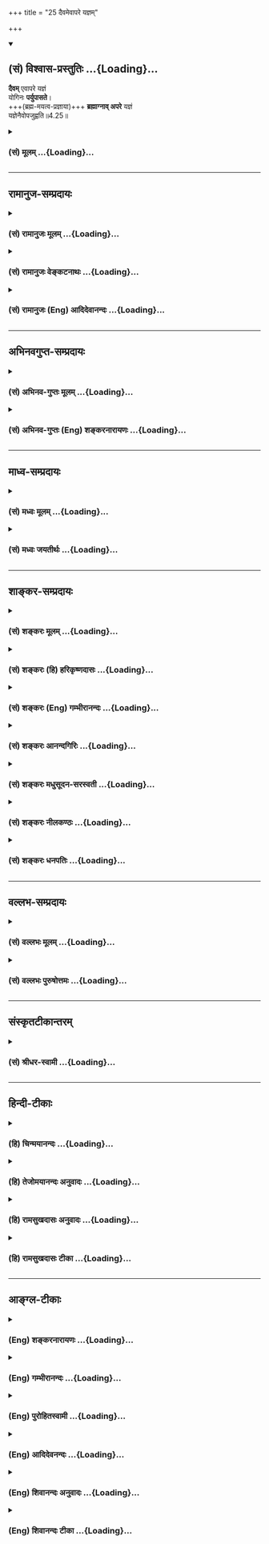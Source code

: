 +++
title = "25 दैवमेवापरे यज्ञम्"

+++
<div class="js_include" newlevelforh1="2" title="(सं) विश्वास-प्रस्तुतिः" unfilled url="/mahAbhAratam/vyAsaH/shlokashaH/06-bhIShma-parva/03-bhagavad-gItA-parva/saMskRtam/vishvAsa-prastutiH/04_jnAna-yogaH_brahmArp/25_daivamevApare_yaj.md">
<details open><summary><h2>(सं) विश्वास-प्रस्तुतिः ...{Loading}...</h2></summary>

**दैवम्** एवापरे यज्ञं  
योगिनः **पर्युपासते**।  
+++(ब्रह्म-मयत्व-प्रज्ञाया)+++ **ब्रह्माग्नाव् अपरे** यज्ञं  
यज्ञेनैवोपजुह्वति॥4.25॥
</details>
</div>
<div class="js_include collapsed" newlevelforh1="3" title="(सं) मूलम्" unfilled url="/mahAbhAratam/vyAsaH/shlokashaH/06-bhIShma-parva/03-bhagavad-gItA-parva/saMskRtam/mUlam/04_jnAna-yogaH_brahmArp/25_daivamevApare_yaj.md">
<details><summary><h3>(सं) मूलम् ...{Loading}...</h3></summary>

दैवमेवापरे यज्ञं योगिनः पर्युपासते।  
ब्रह्माग्नावपरे यज्ञं यज्ञेनैवोपजुह्वति।।4.25।।
</details>
</div>


_________________
## रामानुज-सम्प्रदायः
<div class="js_include collapsed" newlevelforh1="3" title="(सं) रामानुजः मूलम्" unfilled url="/mahAbhAratam/vyAsaH/shlokashaH/06-bhIShma-parva/03-bhagavad-gItA-parva/saMskRtam/rAmAnujaH/mUlam/04_jnAna-yogaH_brahmArp/25_daivamevApare_yaj.md">
<details><summary><h3>(सं) रामानुजः मूलम् ...{Loading}...</h3></summary>

एवं कर्मणो ज्ञानाकारतां प्रतिपाद्य कर्मयोगभेदान् आह -

।।4.25।।**दैवं** दैवार्चनरूपं **यज्ञम् अपरे** कर्मयोगिनः **पर्युपासते**
सेवन्ते तत्र एव निष्ठां कुर्वन्ति इत्यर्थः। **अपरे ब्रह्माग्नौ यज्ञं
यज्ञेन एव उपजुह्वति।** यज्ञं यज्ञरूपं ब्रह्मात्मकम् आज्यादिद्रव्यं
यज्ञेन यज्ञसाधनभूतेन स्रुगादिना जुह्वति। अत्र यज्ञशब्दो
हविःस्रुगादियज्ञसाधने वर्तते। ब्रह्मार्पणं ब्रह्म हविः इति न्यायेन
यागहोमयोर्निष्ठां कुर्वन्ति।

</details>
</div>
<div class="js_include collapsed" newlevelforh1="3" title="(सं) रामानुजः वेङ्कटनाथः" unfilled url="/mahAbhAratam/vyAsaH/shlokashaH/06-bhIShma-parva/03-bhagavad-gItA-parva/saMskRtam/rAmAnujaH/venkaTanAthaH/04_jnAna-yogaH_brahmArp/25_daivamevApare_yaj.md">
<details><summary><h3>(सं) रामानुजः वेङ्कटनाथः ...{Loading}...</h3></summary>

  
  
।।4.25।। उक्तार्थसङ्गतिपूर्वकंदैवमेव इत्यादेःप्राणान्प्राणेषु जुह्वति
4।30 इत्यन्तस्य प्रघट्टकस्यार्थमाह एवं कर्मण इति। देवसम्बन्धि दैवम्
तत्सम्बन्धित्वं च तदर्चनरूपत्वमितिदेवार्चनरूपमित्युक्तम्। दैवमेव
इत्यवधारणेनअपरे इत्यादिना च विकल्पः सिद्धः ततश्च देवसम्बन्धमात्रं
साधारणं नात्र वाच्यम् अतोऽर्चनशब्देन वक्ष्यमाणयागहोमादिभ्यो व्यावृत्तिः
सूचिता। यागादेरपि देवार्चनत्वेऽपि तत्तद्देवतारूपादिसपर्यायां
ह्यर्चनशब्दः प्रसिद्धः। कर्मयोगेन योगिनाम् 3।3 इत्युपक्रमवदत्रापि
योगिशब्दः कर्मयोगनिष्ठविषय इति ज्ञापनायकर्मयोगिन इत्युक्तम्। दैवस्य
यज्ञत्वेन दृष्टिरत्र विधीयत इति भ्रमव्युदासाय
निरन्तरानुष्ठानप्रयुक्तचरणपर्यायेण व्याख्याति सेवन्त इति। सेवा
भक्तिरुपास्तिः इति नैघण्टुकाः। अत्रसेवोपासनशब्दौ सेव्यं प्रति
करणत्रयस्यानुकूलवृत्तिनैरन्तर्यपरौ न तु ध्यानमात्रपरौ भक्तिशब्दस्तु
ध्यानस्य प्रीतिरूपतां वक्ति। ननु मन्वादिभिःदेवताभ्यर्चनं चैव समिदाधानमेव
च मनुः2।176 इति नित्यकर्मतया स्मरणाद्देवतार्चनरूपो यज्ञः सर्वेषामपि
कर्मयोगिनामवश्यकर्तव्यः स कथं विकल्प्यत इत्यत्राह तत्रैव निष्ठां
कुर्वन्तीत्यर्थ इति।  
  
ननुब्रह्मार्पणं इत्यत्र श्लोके कश्चित्कर्मयोगभेदोऽभिहितः
अर्पणहविरग्न्यादिविशेषनिर्देशेनावान्तरभेदप्रतीतेः। तत्र चतेन इति
कर्ताऽपि निर्दिष्टः तत्प्रतियोगिकोऽयमपरशब्द इति किं नाङ्गीक्रियते
तदुच्यते ब्रह्मार्पणं इति श्लोको न कर्मयोगस्वरूपभेदविषयः किन्तु
सर्वेषामपि कर्मयोगानां ब्रह्मात्मकत्वानुसन्धानाख्यसाधारणगुणविषयः
तत्रैवब्रह्मकर्मसमाधिना 4।24 इति सामान्येनोक्तेः। अतोऽर्पणहविरादिग्रहणं
तत्तत्कर्मयोगभेदापेक्षिततत्तत्कारकविशेषोपलक्षणार्थम्। अत एव
निवृत्तिलक्षणयज्ञप्रसङ्गात्दैवमेवापरे इत्यादिभिः
प्रवृत्तिलक्षणयज्ञोक्तिरिति परोक्तं परास्तम्। ब्रह्माग्नावपरे यज्ञम्
इत्यत्र यज्ञस्वरूपस्य परमात्मादेर्वा
साक्षाद्धोतव्यत्वहोमसाधनत्वानुपपत्तेर्यज्ञसाधनलक्षणया
द्वितीयान्तयज्ञशब्दो हविर्विषयः तृतीयान्तस्तु स्रुगादिविषय इत्याह
अत्रेति। ननुब्रह्माग्नौ ब्रह्मणा हुतम् इति पूर्वमेवोक्तम्
अत्रापिब्रह्माग्नावपरे इत्युच्यते अतोऽत्रयज्ञं यज्ञेन इत्यनयोरर्थोऽन्यथा
वर्णनीयः इतरथा पौनरुक्त्यप्रसङ्गः सर्वकर्मयोगसाधारणस्यार्थस्य विशेषतया
निर्देशोऽप्यनुपपन्न इत्यत्राहब्रह्मार्पणं ब्रह्महविरिति न्यायेनेति। अत्र
यज्ञशब्दाज्जुह्वतिशब्दाच्च यागहोमयोर्निष्ठाया एव
विवक्षितत्वादवान्तरभेदत्वमपौनरुक्त्यं चोपपन्नमिति भावः। अत्राग्नित्वेन
कल्पिते ब्रह्मणि यज्ञशब्दनिर्दिष्टं जीवमपूर्वं वा हविष्ट्वेन  
  
परिकल्प्य प्रक्षिपन्तीत्यादिपरव्याख्यानानि शब्दवृत्तिपरिक्लेशादेव
निरस्तानि। कर्मप्रकरणाच्चात्र सर्वत्र
मानसयज्ञत्वक्लृप्तिपक्षोऽप्ययुक्तः।  
  

</details>
</div>
<div class="js_include collapsed" newlevelforh1="3" title="(सं) रामानुजः (Eng) आदिदेवानन्दः" unfilled url="/mahAbhAratam/vyAsaH/shlokashaH/06-bhIShma-parva/03-bhagavad-gItA-parva/saMskRtam/rAmAnujaH/english/AdidevAnandaH/04_jnAna-yogaH_brahmArp/25_daivamevApare_yaj.md">
<details><summary><h3>(सं) रामानुजः (Eng) आदिदेवानन्दः ...{Loading}...</h3></summary>

4.25 Some Karma Yogins resort to the sacrifice relating to gods, i.e.,
the sacrifice which takes the form of worshipping gods. The meaning is that they have steadfast devotion only in this. 'Others offer sacrifice into the fire of Brahman solely by means of sacrifice.' Here the term,
'sacrifice' is used in the sense of the oblation, the ladle etc., reired for performing a sacrifice and therefore they are said to constitute
'sacrificing.' These are of the nature of Brahman. 'Offer by means of sacrifice' indicates the ladle and other implements for the accomplishment of sacrifice.

</details>
</div>


_________________
## अभिनवगुप्त-सम्प्रदायः
<div class="js_include collapsed" newlevelforh1="3" title="(सं) अभिनव-गुप्तः मूलम्" unfilled url="/mahAbhAratam/vyAsaH/shlokashaH/06-bhIShma-parva/03-bhagavad-gItA-parva/saMskRtam/abhinava-guptaH/mUlam/04_jnAna-yogaH_brahmArp/25_daivamevApare_yaj.md">
<details><summary><h3>(सं) अभिनव-गुप्तः मूलम् ...{Loading}...</h3></summary>

।।4.25।। दैवमेवेति। अपरे दैवानि क्रीडनशीलानि +++(K क्रीडाशीलानि)+++ इन्द्रियाणि
आश्रित्य यः स्थितो यज्ञो निजविषयग्रहणलक्षणः तमेव परितः उपासते
आमूलाद्विमृशन्ते स्वात्मलाभं लभन्ते। अत एव ते योगिनः सर्वावस्थासु सततमेव
योगयुक्तत्वात्। नित्ययोगे ह्यत्रायं मत्वर्थीयः इनिः । एनमेव च
विषयग्रहणात्मकं यज्ञं यज्ञेनैव तेनैव उक्त लक्षणेन अपरे पूरयितुमशक्ये
ब्रह्माग्नौ जुह्वति इति कैश्चित् व्याख्यातम्। मुनेस्तु
पौर्वापर्याविरुद्धत्वात् योऽर्थ तस्य हृदि स्थितः तं प्रकाशयामः।
केचिद्योगयुक्तः सन्तो दैवं नानारूपेन्द्रादिदेवतोद्देशेनैव बाह्यद्रव्यमयं
यज्ञमुपाचरन्ति। तं च क्रियमाणमेव यज्ञं यज्ञेन कर्तव्यमिदमित्येव बुद्ध्या
फलानपेक्षया +++(S पेक्षितया)+++ अपरे दुष्पूरे ब्रह्माग्नौ अर्पयन्तीति
द्रव्ययज्ञा अपि परं +++(omits परम)+++ ब्रह्म यान्ति। यतो वक्ष्यते
सर्वेऽप्येते यज्ञविदः इति (गीता 4.30) श्रुतिरपियज्ञेन यजमयजन्त देवाः(ऋ.
सं. X 164 50 ) इति।

</details>
</div>
<div class="js_include collapsed" newlevelforh1="3" title="(सं) अभिनव-गुप्तः (Eng) शङ्करनारायणः" unfilled url="/mahAbhAratam/vyAsaH/shlokashaH/06-bhIShma-parva/03-bhagavad-gItA-parva/saMskRtam/abhinava-guptaH/english/shankaranArAyaNaH/04_jnAna-yogaH_brahmArp/25_daivamevApare_yaj.md">
<details><summary><h3>(सं) अभिनव-गुप्तः (Eng) शङ्करनारायणः ...{Loading}...</h3></summary>

4.25 Daivam etc. the Devas are the sense-organs that are playful. The
yajna that stands based on them is nothing but the act of receiving
objects of their own. Certain persons are thoroughly devoted only to
that yajna, i.e., they gain the gain of their own Self by examining this
(yajna) from its root . That is why they are men of Yoga; for, they are
absorbed in the Yoga permanently at all stages. Indeed in Yogin the
suffix ini, a synonym of matup, here signifies 'perpetual connection'.
Further, they (Yogins) pour, as an offering, the self-same yajna, above
defined, into the Brhaman-fire that is insatiable i.e. that cannot be
satisfied. Thus \[the verse\] has been interpreted by some. However, the
Sage (the author of the Gita) does not violate the context. Hence, that
meaning which exists in his heart we shall show : Certain masters of
Yoga perform godly sacrifice i.e., sacrifice, consisting of external
objects, and intending only deities like Indra etc., of varied forms.
Further, with a single conviction that 'It is a Yajna and a thing to be
performed', i.e., with no craving for fruit, they offer the same
sacrifice, that is being performed, into the Brahman - fire which is
insatiable i.e., difficult to satisfy. Thus even those, who perform
sacrificial rites with material objects, attain the Supreme Brahman.
For, it is going to be declared in the seel : 'All these persons too
have understood sacrifice' (IV, 30 below). The Vedic text also \[says\]
: 'The gods offered sacrifice \[just\] as sacrifice'. (RV, I, 164, 50;
TS, III, v, II, 5; etc.)

</details>
</div>


_________________
## माध्व-सम्प्रदायः
<div class="js_include collapsed" newlevelforh1="3" title="(सं) मध्वः मूलम्" unfilled url="/mahAbhAratam/vyAsaH/shlokashaH/06-bhIShma-parva/03-bhagavad-gItA-parva/saMskRtam/madhvaH/mUlam/04_jnAna-yogaH_brahmArp/25_daivamevApare_yaj.md">
<details><summary><h3>(सं) मध्वः मूलम् ...{Loading}...</h3></summary>

।।4.25।। यज्ञभेदानाह दैवमित्यादिना। दैवं भगवन्तम् स एव तेषां यज्ञः।
भगवदुपासनं यज्ञमिति क्रियाविशेषण्। नान्यत्तेषामस्ति यतीनां केषाञ्चित्।
यज्ञं भगवन्तम्। यज्ञेन यज्ञम् ऋक्सं.8।4।19।6 यजुस्सं.31।16 यज्ञो
विष्णुर्देवता इत्यादिश्रुतिः। यज्ञेन प्रसिद्धेनैव यज्ञं प्रति जुह्वतीति
सर्वत्र समम्। तं यज्ञं ऋक्सं.8।4।18।2 यजुस्सं.31।9 इत्यादौ। उक्तं
चविष्णुं रुद्रेण पशुना ब्रह्मा ज्येष्ठेन सूनुना। अयजन्मानसे यज्ञे पितरं
प्रपितामहः इति।

</details>
</div>
<div class="js_include collapsed" newlevelforh1="3" title="(सं) मध्वः जयतीर्थः" unfilled url="/mahAbhAratam/vyAsaH/shlokashaH/06-bhIShma-parva/03-bhagavad-gItA-parva/saMskRtam/madhvaH/jayatIrthaH/04_jnAna-yogaH_brahmArp/25_daivamevApare_yaj.md">
<details><summary><h3>(सं) मध्वः जयतीर्थः ...{Loading}...</h3></summary>

।।4.25।। उत्तरप्रकरणप्रतिपाद्यं बुद्ध्यारोहार्थमाह **यज्ञे**ति। सामान्यतः
कर्मस्वरूपमुक्तम् तच्च यज्ञादिभेदभिन्नम्। तत्रनायं लोकोऽस्ति 4।31 इति
वक्ष्यति तदनुपपन्नम्
यत्याद्याश्रमविलोपप्रसङ्गादित्याद्याशङ्कानिरासार्थमिति शेषः। तत्रदैवं
देवविषयं इति व्याख्यानमसत्। द्रव्ययज्ञाः 4।28 इत्यस्य पुनरुक्तत्वादिति
भावेनाह **दैवमि**ति। एवं तर्हिकेचित् भगवन्तमुपासते इत्युक्तं स्यात्। तथा
च नेयं यज्ञोक्तिरित्यत आह **स एवे**ति। स इति परामृष्टं दर्शयति
**भगवदि**ति। भगवदुपासनस्य यज्ञत्वमिह कथं लभ्यते इत्यत आह **यज्ञमि**ति।
भगवदित्यादिकं क्रियाविशेषणत्वप्रदर्शनार्थमेकमेव वाक्यम्। साधनं परित्यज्य
धात्वर्थमात्रस्य विशेषणं क्रियाविशेषणम्। अवधारणार्थं दर्शयति
**नान्यदि**ति। अन्यद्भगवदुपासनात्। अनेन एवशब्दो भिन्नक्रम इत्युक्तं
भवति। दैवमेवोपासते नान्यदिति तु प्रकृतासङ्गतम्। केषाञ्चित्परमहंसानाम्।
अन्येषां बाह्यकर्मणोऽपि भावात्। यद्वाकेषाञ्चित् इत्यस्यैव व्याख्यानं
यतीनामिति। ब्रह्माग्नौ इत्यस्यआत्मानमात्मनैव मनसा वा ब्रह्मणैकीभावयन्ति
इति व्याख्यानमसदिति भावेन यज्ञमित्येतद्व्याचष्टे **यज्ञमि**ति। भगवतो
यज्ञशब्दार्थत्वं कुतः इत्यत आह **यज्ञेने**ति। यज्ञेन इत्यस्यार्थमाह
**यज्ञेने**ति। एवशब्देनापव्याख्यानं निराकरोति। एवं चेद्यज्ञमित्यस्य
कथमन्वयः इत्यत आह **यज्ञमि**ति। एतद्व्याख्यानमन्यत्रातिदिशति **इति
सर्वत्रे**ति। अतिप्रसङ्गनिवारणायसर्वत्र इत्युक्तं विवृणोति **तमिति**।
एवं तर्ह्यग्रतो जातं तं पुरुषं यज्ञं भगवन्तं प्रति बर्हिषि
प्रौक्षन्नित्यर्थः स्यात्। स च निर्मूल इत्यत आह **उक्तं** चेति।

</details>
</div>


_________________
## शाङ्कर-सम्प्रदायः
<div class="js_include collapsed" newlevelforh1="3" title="(सं) शङ्करः मूलम्" unfilled url="/mahAbhAratam/vyAsaH/shlokashaH/06-bhIShma-parva/03-bhagavad-gItA-parva/saMskRtam/shankaraH/mUlam/04_jnAna-yogaH_brahmArp/25_daivamevApare_yaj.md">
<details><summary><h3>(सं) शङ्करः मूलम् ...{Loading}...</h3></summary>

।।4.25)**दैवमेव** देवा इज्यन्ते येन यज्ञेन असौ दैवो यज्ञः तमेव **अपरे
यज्ञं योगिनः** कर्मिणः **पर्युपासते** कुर्वन्तीत्यर्थः। **ब्रह्माग्नौ**
सत्यं ज्ञानमनन्तं ब्रह्म (तैत्ति0 उ₀ 2.1) विज्ञानमानन्दं ब्रह्म (बृह0 उ₀
3.9.22) यत् साक्षादपरोक्षात् ब्रह्म य आत्मा सर्वान्तरः (बृह0 उ₀ 3.4.1)
इत्यादिवचनोक्तम् अशनायादिसर्वसंसारधर्मवर्जितम् नेति नेति इति
निरस्ताशेषविशेषं ब्रह्मशब्देन उच्यते। ब्रह्म च तत् अग्निश्च सः
होमाधिकरणत्वविवक्षया ब्रह्माग्निः। तस्मिन् ब्रह्माग्नौ **अपरे** अन्ये
ब्रह्मविदः **यज्ञम्** यज्ञशब्दवाच्य आत्मा आत्मनामसु यज्ञशब्दस्य पाठात्
तम् आत्मानं यज्ञं परमार्थतः परमेव ब्रह्म सन्तं बुद्ध्याद्युपाधिसंयुक्तम्
अध्यस्तसर्वोपाधिधर्मकम् आहुतिरूपं **यज्ञेनैव** आत्मनैव उक्तलक्षणेन
**उपजुह्वति** प्रक्षिपन्ति सोपाधिकस्य आत्मनः निरुपाधिकेन
परब्रह्मस्वरूपेणैव यद्दर्शनं स तस्मिन् होमः तं कुर्वन्ति
ब्रह्मात्मैकत्वदर्शननिष्ठाः संन्यासिनः इत्यर्थः।।  
  
सोऽयं सम्यग्दर्शनलक्षणः यज्ञः दैवयज्ञादिषु यज्ञेषु उपक्षिप्यते
ब्रह्मार्पणम् इत्यादिश्लोकैः प्रस्तुतः श्रेयान् द्रव्यमयाद्यज्ञात्
ज्ञानयज्ञः परंतप (गीता 4.33) इत्यादिना स्तुत्यर्थम्

</details>
</div>
<div class="js_include collapsed" newlevelforh1="3" title="(सं) शङ्करः (हि) हरिकृष्णदासः" unfilled url="/mahAbhAratam/vyAsaH/shlokashaH/06-bhIShma-parva/03-bhagavad-gItA-parva/saMskRtam/shankaraH/hindI/harikRShNadAsaH/04_jnAna-yogaH_brahmArp/25_daivamevApare_yaj.md">
<details><summary><h3>(सं) शङ्करः (हि) हरिकृष्णदासः ...{Loading}...</h3></summary>

।।4.25।। उपर्युक्त श्लोकमें यथार्थ ज्ञानको यज्ञरूपसे सम्पादन करके अब उसकी
स्तुति करनेके लिये दैवम् एव इत्यादि श्लोकोंसे दूसरेदूसरे यज्ञोंका भी
उल्लेख किया जाता है जिस यज्ञके द्वारा देवोंका पूजन किया जाता है वह
देवसम्बन्धी यज्ञ है अन्य ( कितने ही ) योगी अर्थात् कर्म करनेवाले लोग उस
दैवयज्ञका ही अनुष्ठान किया करते हैं। अन्य ( ब्रह्मवेत्ता पुरुष )
ब्रह्माग्निमें ( हवन करते हैं ) अर्थात् ब्रह्म सत्यज्ञानअनन्तस्वरूप है
विज्ञान और आनन्द ही ब्रह्म है जो साक्षात् अपरोक्ष ( प्रत्यक्ष ) है वह
ब्रह्म है जो सर्वान्तर आत्मा है वह ब्रह्म है इत्यादि वचनोंसे जिसका वर्णन
किया गया है जो भूखप्यास आदि समस्त सांसारिक धर्मोंसे रहित है जो ऐसा नहीं
ऐसा नहीं इस प्रकार वेदवाक्योंद्वारा सब विशेषणोंसे परे बतलाया गया है वह
ब्रह्म शब्दसे कहा जाता है। हवनका अधिकरण बतलानेके लिये उस ब्रह्मको ही
यहाँ अग्नि कह दिया है। उस ब्रह्मरूप अग्निमें कितने ही ब्रह्मवेत्ता
ज्ञानी यज्ञद्वारा यज्ञको हवन करते हैं। आत्माके नामोंमें यज्ञ शब्दका पाठ
होनेसे आत्माका नाम यज्ञ है जो कि वास्तवमें परब्रह्म ही है परंतु बुद्धि
आदि उपाधियोंसे युक्त हुआ उपाधियोंके धर्मोंको अपनेमें मान रहा है। उस
आहुतिरूप आत्माको उपर्युक्त आत्माद्वारा ही हवन करते हैं। सारांश यह कि
उपाधियुक्त आत्माको जो उपाधिरहित परब्रह्मरूपसे साक्षात् करना है वही उसका
उसमें हवन करना है ब्रह्म और आत्माके एकत्वज्ञानमें स्थित हुए वे संन्यासी
लोग ऐसा हवन किया करते हैं। श्रेयान्द्रव्यमयाद्यज्ञाज्ज्ञानयज्ञः परंतप
इत्यादि श्लोकोंसे स्तुति करनेके लिये यह सम्यग्दर्शनरूप यज्ञ
ब्रह्मार्पणम् इत्यादि श्लोकोंद्वारा दैवयज्ञ आदि यज्ञोंमें सम्मिलित किया
जाता है।

</details>
</div>
<div class="js_include collapsed" newlevelforh1="3" title="(सं) शङ्करः (Eng) गम्भीरानन्दः" unfilled url="/mahAbhAratam/vyAsaH/shlokashaH/06-bhIShma-parva/03-bhagavad-gItA-parva/saMskRtam/shankaraH/english/gambhIrAnandaH/04_jnAna-yogaH_brahmArp/25_daivamevApare_yaj.md">
<details><summary><h3>(सं) शङ्करः (Eng) गम्भीरानन्दः ...{Loading}...</h3></summary>

4.25 Apare, other; yoginah, yogis, ritualists; pari-upasate, undertake;
yajnam, sacrifice; daivam, to gods; eva, alone. A sacrifice by which the
gods are adored is daiva-yajna; they perform only that. This is the
meaning. Brahma-agnau, in the fire of Brahman: By the word brahman is
meant That which is referred to in such sentences as, 'Brahman is Truth,
knowledge and infinite' (Tai. 2.1), 'Knowledge, Bliss, Brahman' (Br.
3.9.28), 'the Brahman that is immediate and direct-the self that is
within all' (Br.3.4.1), which is devoid of all worldly characteristiscs
like hunger etc. and which is beyond all particular alifications-as
stated in, 'Not this, not this' (Br.4.4.22). That which is Brahman is
the fire. \[Brahman is called fire because, as reflected in wisdom, It
burns away everything, i.e. ignorance, or because everything merges into
It during dissolution (pralaya).\] And it is spoken of as Brahmagni with
a view to referring to It as that into which the offering is made. In
that fire of Brahman, apare, others, other knowers of Brahman;
upa-juhvati, offer; yajnam, the Self, which is referred to by the word
yajna (sacrifice), it, having, been presented as a synonym of the
Self;-that Self, which is a sacrifice, which is reality is verily the
supreme Brahman, which is associated with such limiting adjuncts as the
intellect etc., which is associated with all the alities of the limiting
adjuncts superimposed on it, and which is the oblation, (they offer)
yajnena, by the Self itself as described above. The offering (of the
Self) in that (Brahman) is nothing but the realization of that Self
which is assoicated with the limiting adjuncts to be the supreme Brahman
which is free from adjuncts. The monks, steadfast in the realization of
the identity of Brahman and the Self, make that offering. This is the
meaning. Beginning with, 'The ladle is Brahman' etc., this sacrifice
characterized as full realization is being included among such
sacrifices as daiva-yajna etc. with a view to eulogizing it in the
verses beginning with, 'O destroyer of enemies, jnana-yajna is greater
than the sacrifices involving (sacrificial) materials'.

</details>
</div>
<div class="js_include collapsed" newlevelforh1="3" title="(सं) शङ्करः आनन्दगिरिः" unfilled url="/mahAbhAratam/vyAsaH/shlokashaH/06-bhIShma-parva/03-bhagavad-gItA-parva/saMskRtam/shankaraH/AnandagiriH/04_jnAna-yogaH_brahmArp/25_daivamevApare_yaj.md">
<details><summary><h3>(सं) शङ्करः आनन्दगिरिः ...{Loading}...</h3></summary>

।।4.25।। ज्ञानस्य यज्ञत्वं संपाद्य पूर्वश्लोके स्थिते सत्यधुना तस्यैव
ज्ञानस्य स्तुत्यर्थं यज्ञान्तरनिर्देशार्थमुत्तरग्रन्थप्रवृत्तिरित्याह
**तत्रेति।** सर्वस्य श्रेयःसाधनस्य मुख्यगौणवृत्तिभ्यां यज्ञत्वं
दर्शयन्नादौ यज्ञद्वयमादर्शयति **दैवमेवेत्यादिना।** प्रतीकमादाय दैवयज्ञं
व्याचष्टे **देवा इति।** सम्यग्ज्ञानाख्यं यज्ञं विभजते
**ब्रह्माग्नाविति।** तत्र ब्रह्मशब्दार्थं श्रुत्यवष्टम्भेन स्पष्टयति
**सत्यमिति।** यदजमनृतं विपरीतमपरिच्छिन्नं ब्रह्म तस्य परमानन्दत्वेन
परमपुरुषार्थत्वमाह **विज्ञानमिति।** तस्य
ज्ञानाधिकरणत्वेनज्ञानत्वमौपचारिकमित्याशङ्क्याह **यत्साक्षादिति।**
जीवब्रह्मविभागे कथमपरिच्छिन्नत्वमित्याशङ्क्य विशिनष्टि **य आत्मेति।**
परस्यैवात्मत्वं सर्वस्माद्देहादेरव्याकृतान्तादान्तरत्वेन साधयति
**सर्वान्तर इति।** विधिमुखं सर्वमेवोपनिषद्वाक्यं
ब्रह्मविषयमादिशब्दार्थः। निषेधमुखं ब्रह्मविषयमुपनिषद्वाक्यमशेषमेवार्थतो
निबध्नाति **अशनायेति।** ब्रह्मण्यग्निशब्दप्रयोगे निमित्तमाह **स
होमेति।** बुद्ध्यारूढतया सर्वस्य दाहकत्वाद्विलयस्य वा हेतुत्वादिति
द्रष्टव्यम्। यज्ञशब्दस्यात्मनि त्वंपदार्थे प्रयोगे हेतुमाह
**आत्मनामस्विति।** आधाराधेयभावेन वास्तवभेदं ब्रह्मात्मनोर्व्यावर्तयति
**परमार्थत इति।** कथं तर्हि होमो नहि तस्यैव तत्र होमः संभवतीत्याशङ्क्याह
**बुद्ध्यादीति।** उपाधिसंयोगफलं कथयति **अध्यस्तेति।** उपाध्यध्यासद्वारा
तद्धर्माध्यासे प्राप्तमर्थं निर्दिशति **आहुतीति।** इत्थंभूतलक्षणां
तृतीयामेव व्याकरोति **उक्तेति।** अशनायादिसर्वसंसारधर्मवर्जितेन
निर्विशेषेण स्वरूपेणेति यावत्। आत्मनो ब्रह्मणि होममेव प्रकटयति
**सोपाधिकस्येति।** अपर इत्यस्यार्थं स्फोरयति **ब्रह्मेति।** उक्तस्य
ज्ञानयज्ञस्य दैवयज्ञादिषु ब्रह्मार्पणमित्यादिश्लोकैरुपक्षिप्यमाणत्वं
दर्शयति **सोऽयमिति।** उपक्षेपप्रयोजनमाह **श्रेयानिति।**

</details>
</div>
<div class="js_include collapsed" newlevelforh1="3" title="(सं) शङ्करः मधुसूदन-सरस्वती" unfilled url="/mahAbhAratam/vyAsaH/shlokashaH/06-bhIShma-parva/03-bhagavad-gItA-parva/saMskRtam/shankaraH/madhusUdana-sarasvatI/04_jnAna-yogaH_brahmArp/25_daivamevApare_yaj.md">
<details><summary><h3>(सं) शङ्करः मधुसूदन-सरस्वती ...{Loading}...</h3></summary>

।।4.25।। अधुना सम्यग्दर्शनस्य यज्ञरूपत्वेन स्तावकतया ब्रह्मार्पणमन्त्रे
स्थिते पुनरपि तस्य स्तुत्यर्थमितरान्यज्ञानुपन्यस्यति देवा
इन्द्राग्नायादय इज्यन्ते येन स दैवस्तमेव यज्ञं
दर्शपूर्णमासज्योतिष्टोमादिरूपमपरे योगिनः कर्मिणः पर्युपासते सर्वदा
कुर्वन्ति न ज्ञानयज्ञम्। एवं कर्मयज्ञमुक्त्वाऽन्तःकरणशुद्धिद्वारेण
तत्फलभूतं ज्ञानयज्ञमाह ब्रह्माग्नौ सत्यज्ञानानन्तानन्दरूपं
निरस्तसमस्तविशेषं ब्रह्म तत्पदार्थस्तस्मिन्नग्नौ यज्ञं प्रत्यगात्मानं
त्वंपदार्थं यज्ञेनैव। यज्ञशब्द आत्मनामसु यास्केन पठितः। इत्थंभूतलक्षणे
तृतीया। एवकारो भेदाभेदव्यावृत्त्यर्थः। त्वंपदार्थाभेदेनैवोपजुह्वति
तत्स्वरूपतया पश्यन्तीत्यर्थः। अपरे पूर्वविलक्षणास्तत्त्वदर्शननिष्ठाः
संन्यासिन इत्यर्थः। जीवब्रह्माभेददर्शनं यज्ञत्वेन संपाद्य
तत्साधनयज्ञमध्ये पठ्यतेश्रेयान्द्रव्यमयाद्यज्ञाज्ज्ञानयज्ञ इत्यादिना
स्तोतुम्।

</details>
</div>
<div class="js_include collapsed" newlevelforh1="3" title="(सं) शङ्करः नीलकण्ठः" unfilled url="/mahAbhAratam/vyAsaH/shlokashaH/06-bhIShma-parva/03-bhagavad-gItA-parva/saMskRtam/shankaraH/nIlakaNThaH/04_jnAna-yogaH_brahmArp/25_daivamevApare_yaj.md">
<details><summary><h3>(सं) शङ्करः नीलकण्ठः ...{Loading}...</h3></summary>

।।4.25।। एवं सम्यग्दर्शनस्य यज्ञत्वं संपाद्य तत्स्तुत्यर्थं
यज्ञान्तराण्युपक्षिपति **दैवमेवेत्यादिना।** दैवं देवताप्रधानमेव
दर्शपूर्णमासादियज्ञं नान्यं एके योगिनः कर्मयोगिनः पर्युपासते अपरे तु
ब्रह्मैव सत्यज्ञानानन्तानन्दात्मकमखण्डैकरसं वस्तु तदेव ज्ञातं
सत्सर्वकर्मदग्धृत्वादग्निरिवाग्निर्ब्राह्माग्निस्तत्र यज्ञं जीवम्।
यज्ञशब्दस्यात्मनामसु पाठात्। सोपाधिं यज्ञेनैवात्मनैव निरुपाधिकेन रूपेण
जुह्वति घटाकाशमिव महाकाशे उपाधिप्रहाणेन प्रविलापयन्ति सोऽयं ज्ञानयज्ञो
मुख्यः।

</details>
</div>
<div class="js_include collapsed" newlevelforh1="3" title="(सं) शङ्करः धनपतिः" unfilled url="/mahAbhAratam/vyAsaH/shlokashaH/06-bhIShma-parva/03-bhagavad-gItA-parva/saMskRtam/shankaraH/dhanapatiH/04_jnAna-yogaH_brahmArp/25_daivamevApare_yaj.md">
<details><summary><h3>(सं) शङ्करः धनपतिः ...{Loading}...</h3></summary>

।।4.25।। सभ्यग्दर्शनस्य यज्ञत्वं संपाद्य तत्स्तुत्यर्थमन्येऽपि यज्ञा
उपक्षिप्यन्ते **दैवमेवेत्यादिना।** देवा एवेज्यन्तेऽनेनाग्निष्टोमादिनासौ
दैवो यज्ञस्तमपरे कर्मयोगिनः पर्युपासते कुर्वन्ति ब्रह्माग्नौसत्यं
ज्ञानमनन्तं ब्रह्म इत्यादिश्रुत्युक्तमसंसारिस्वरुपं ब्रह्म तदेव
होमाधिकरणविवक्षयाऽग्निः तस्मिन्नपरे ब्रह्मविदः। आत्मनाभसु यज्ञशब्दस्य
पाठात्। यज्ञमात्मानं जीवमाहुतिरुपं यज्ञेन सत्यादिलक्षणेनोपजुह्वति
सोपाधिकस्यात्मनो निरुपाधिकेन परब्रह्मरुपेणैव। यदवलोकनं स तस्मिन्होमस्तं
कुर्वन्तीत्यर्थः। ब्रह्मरुपेऽग्नौ यज्ञेनैवोपायेन
ब्रह्मार्पणमित्युक्तप्रकारेण यज्ञमुपजुह्वति। यज्ञादिसर्वकर्म
प्रविलापयन्तीत्यर्थ इति वा। अस्मिन्पक्षे यज्ञं यज्ञेनेत्यनयोः स्वारस्यं
श्रोत्रादीनीत्यादिनोक्तयज्ञानुगुण्यं चिन्त्यम्।

</details>
</div>


_________________
## वल्लभ-सम्प्रदायः
<div class="js_include collapsed" newlevelforh1="3" title="(सं) वल्लभः मूलम्" unfilled url="/mahAbhAratam/vyAsaH/shlokashaH/06-bhIShma-parva/03-bhagavad-gItA-parva/saMskRtam/vallabhaH/mUlam/04_jnAna-yogaH_brahmArp/25_daivamevApare_yaj.md">
<details><summary><h3>(सं) वल्लभः मूलम् ...{Loading}...</h3></summary>

।।4.25।। एवं तत्कर्मणो ब्रह्मभावज्ञानकारणतां प्रतिपाद्यधिकारिभेदेन
प्रसङ्गादन्यानपि बहून् यज्ञानाह दैवमेवापरे इति। तत्तद्देवाराधनात्मकं
योगिनो योगकर्मिणः ब्रह्माग्नाविति ज्ञानिनो ब्रह्मवादिन उक्तप्रकारकं
ब्रह्माग्नौ यज्ञं कर्म भावितेन ब्रह्मणा यज्ञेनोपजुह्वति प्रविलापयन्ति।

</details>
</div>
<div class="js_include collapsed" newlevelforh1="3" title="(सं) वल्लभः पुरुषोत्तमः" unfilled url="/mahAbhAratam/vyAsaH/shlokashaH/06-bhIShma-parva/03-bhagavad-gItA-parva/saMskRtam/vallabhaH/puruShottamaH/04_jnAna-yogaH_brahmArp/25_daivamevApare_yaj.md">
<details><summary><h3>(सं) वल्लभः पुरुषोत्तमः ...{Loading}...</h3></summary>

  
  
।।4.25।। ननु ब्रह्मात्मकत्वे सति ज्ञानाज्ञानकृतं कर्म कथं न ब्रह्मणि
लीयते ऽग्निस्पर्शे दाहवत् - इत्याशङ्क्य,  
सजातीय-प्रचय-संवलित एवाग्निर् दाह-समर्थः,  
न तु विस्फुलिङ्गात्मक इति सर्वत्र ब्रह्मात्मक-ज्ञानाभावे तज्-ज्ञानानुरूपम् एवागाध-जल-निमग्नस्य ग्रहण-सामर्थ्यं पूर्ण-घटवत् फलं भवतीत्य् आह - दैवमित्यादिषड्भिः। 

**अपरे योगिनः** यत् किञ्चित् स्वरूप-ज्ञानेन कर्म-फलेच्छया कर्मकर्त्तारः,  
**यज्ञं कर्म दैवम्** एव ज्ञात्वा **पर्युपासते** परितः सर्वभावेन कुर्वन्ति।  
तेषां लौकिकदेहेन साधनात्मक-भगवत्-सेवायां सुख-रूपं फलं भवतीत्य् अर्थः। 

अपरे तत्त्व-ज्ञानानुसारिणो **ब्रह्माग्नौ** अग्निं ब्रह्म-स्वरूपं ज्ञात्वा तस्मिन् **यज्ञं** यज्ञात्मकं विष्णुं **यज्ञेनैव** यज्ञात्मक-विष्णुरूपेण हविषा **उपजुह्वति** होमं कुर्वन्ति।  
  

</details>
</div>


_________________
## संस्कृतटीकान्तरम्
<div class="js_include collapsed" newlevelforh1="3" title="(सं) श्रीधर-स्वामी" unfilled url="/mahAbhAratam/vyAsaH/shlokashaH/06-bhIShma-parva/03-bhagavad-gItA-parva/saMskRtam/shrIdhara-svAmI/04_jnAna-yogaH_brahmArp/25_daivamevApare_yaj.md">
<details><summary><h3>(सं) श्रीधर-स्वामी ...{Loading}...</h3></summary>

।।4.25।। एतदेव यज्ञत्वेन संपादितं सर्वत्र ब्रह्मदर्शनलक्षणं ज्ञानं
सर्वयज्ञोपायप्राप्यत्वात्सर्वयज्ञेभ्यः श्रेष्ठमित्यवं स्तोतुं
अधिकारिभेदेन ज्ञानोपायभूतान्बहून्यज्ञानाह **दैवमित्यष्टभिः।** देवा
इन्द्रवरुणादय इज्यन्ते यस्मिन्। एवकारेणेन्द्रादिषु ब्रह्मबुद्धिराहित्यं
दर्शितम्। तं दैवं यज्ञं अपरे कर्मयोगिनः पर्युपासते श्रद्धयानुतिष्ठन्ति।
अपरे तु ज्ञानयोगिनो ब्रह्मरूपेऽग्नौ यज्ञेनैवोपायभूतेन
ब्रह्मार्पणमित्युक्तप्रकारेण यज्ञमुपजुह्वति। यज्ञादिसर्वकर्माणि
प्रविलापयन्तीत्यर्थः। सोऽयं ज्ञानयज्ञः।

</details>
</div>


_________________
## हिन्दी-टीकाः
<div class="js_include collapsed" newlevelforh1="3" title="(हि) चिन्मयानन्दः" unfilled url="/mahAbhAratam/vyAsaH/shlokashaH/06-bhIShma-parva/03-bhagavad-gItA-parva/hindI/chinmayAnandaH/04_jnAna-yogaH_brahmArp/25_daivamevApare_yaj.md">
<details><summary><h3>(हि) चिन्मयानन्दः ...{Loading}...</h3></summary>

।।4.25।। जगत् में कार्य करते हुए ज्ञानी पुरुष के हृदय के भाव को ही कुछ
श्लोकों में बताया गया है। साधक के मन में एक शंका सदैव उठती है कि
ध्यानावस्था में बुद्धि से भी परे अर्थात् उसकी द्रष्टा आत्मा का साक्षात्
अनुभव होता है परन्तु कुछ काल के लिये ही। गौतम बुद्ध जैसे कुछ महापुरुषों
को हम कार्य में अत्याधिक व्यस्त देखते हैं जबकि कोई महात्मा एक स्थान पर
ही रहकर अपने सीमित क्षेत्र में कार्य करते देखे जाते हैं जैसे भगवान् रमण
महर्षि। कुछ अन्य सन्त सामान्य जीवन ही व्यतीत करते हैं। साधक को यह जानने
की उत्सुकता रहती है कि जगत् में अनेक वस्तुओं के सम्पर्क में आने पर
ज्ञानी पुरुष के मन की क्या भावना होती है। जो पुरुष सभी उपलब्ध साधनों के
उपयोग से अपने आपको शारीरिक मानसिक एवं बौद्धिक अपूर्णताओं दुर्बलताओं से
ऊँचा उठाने का सतत् प्रयत्न करता है वह योगी कहलाता है। इस दृष्टि से इस
श्लोक के केवल सामान्य अर्थ को ही ग्रहण करना उचित नहीं होगा। जो प्रकाशरूप
है उसे कहते हैं देव। अध्यात्म की दृष्टि से ये देव पंच ज्ञानेन्द्रियाँ
हैं। इन इन्द्रियों के द्वारा शब्द स्पर्श रूप रस और गन्ध ये पाँच विषय
प्रकाशित किये जाते हैं। साधक तथा सिद्ध पुरुष भी इन्द्रियों के माध्यम से
ही विषय ग्रहण करते हैं परन्तु उनकी दृष्टि में यह भी एक यज्ञ है जिसमें
विषयों की आहुतियाँ इन्द्रियरूप देवों को दी जारही हैं। अज्ञानी के लिये जो
विषयग्रहण की क्रिया मात्र है वही ज्ञानियों की दृष्टि से विषयों की
इन्द्रियों के प्रति भक्ति की साधना है। यज्ञ की भावना बनाये रखने से साधक
को धीरेधीरे उत्कृष्ट अथवा निकृष्ट सभी प्रकार के इन्द्रियोपभोगों से
वैराग्य हो जाता है जो आन्तरिक समता बनाये रखने में सहायक होता है। देवयज्ञ
के वर्णन के बाद श्रीकृष्ण कहते हैं अन्य लोग ब्रह्मयज्ञ करते हैं जिसमें
ब्रह्मरूप अग्नि में यज्ञ (आत्मा) के द्वारा यज्ञ का (आत्मा का) हवन करते
हैं। अध्यात्म की दृष्टि से विचार करने पर इस कथन का अर्थ स्पष्ट हो जाता
है। जब तक हम शरीर धारण किये हुए इस जगत् में रहते हैं तब तक विषयों के साथ
हमारा सम्पर्क अवश्य रहता है। परन्तु हमें जो सुखदुख का अनुभव होता है वह
बाह्य जगत् के कारण नहीं वरन् हमारे विषयों के प्रति रागद्वेष के कारण होता
है। विषयों में स्वयं सुख या दुख देने की क्षमता नहीं है। ज्ञानी पुरुष
जानते हैं कि इन्द्रियाँ विषय ग्रहण की साधन मात्र हैं और वे केवल चैतन्य
आत्मा के सानिध्य से ही कार्य कर सकती हैं। इस ज्ञान के कारण वे इन्द्रियों
की ब्रह्मज्ञान की अग्नि में स्वयं ही आहुति देते हैं। यहाँ साधकों को
उपदेश हैं कि वे अपनी ज्ञानेन्द्रियों और कर्मेन्द्रियों का उपयोग स्वार्थ
के लिये न करके जगत् की सेवार्थ करें इससे वे जगत् में रहकर कार्य करते हुए
भी विषयासक्ति के बन्धन में नहीं पड़ सकते। अगले श्लोक में भगवान् दो प्रकार
के यज्ञ बताते हैं

</details>
</div>
<div class="js_include collapsed" newlevelforh1="3" title="(हि) तेजोमयानन्दः अनुवादः" unfilled url="/mahAbhAratam/vyAsaH/shlokashaH/06-bhIShma-parva/03-bhagavad-gItA-parva/hindI/tejomayAnandaH/anuvAdaH/04_jnAna-yogaH_brahmArp/25_daivamevApare_yaj.md">
<details><summary><h3>(हि) तेजोमयानन्दः अनुवादः ...{Loading}...</h3></summary>

।।4.25।। कोई योगीजन देवताओं के पूजनरूप यज्ञ को ही करते हैं ; और दूसरे
(ज्ञानीजन) ब्रह्मरूप अग्नि में यज्ञ के द्वारा यज्ञ को हवन करते हैं।।

</details>
</div>
<div class="js_include collapsed" newlevelforh1="3" title="(हि) रामसुखदासः अनुवादः" unfilled url="/mahAbhAratam/vyAsaH/shlokashaH/06-bhIShma-parva/03-bhagavad-gItA-parva/hindI/rAmasukhadAsaH/anuvAdaH/04_jnAna-yogaH_brahmArp/25_daivamevApare_yaj.md">
<details><summary><h3>(हि) रामसुखदासः अनुवादः ...{Loading}...</h3></summary>

।।4.25।। अन्य योगीलोग भगवदर्पणरूप यज्ञका ही अनुष्ठान करते हैं और दूसरे
योगीलोग ब्रह्मरूप अग्निमें विचाररूप यज्ञके द्वारा ही जीवात्मारूप यज्ञका
हवन करते हैं।

</details>
</div>
<div class="js_include collapsed" newlevelforh1="3" title="(हि) रामसुखदासः टीका" unfilled url="/mahAbhAratam/vyAsaH/shlokashaH/06-bhIShma-parva/03-bhagavad-gItA-parva/hindI/rAmasukhadAsaH/TIkA/04_jnAna-yogaH_brahmArp/25_daivamevApare_yaj.md">
<details><summary><h3>(हि) रामसुखदासः टीका ...{Loading}...</h3></summary>

।।4.25।।***व्याख्या--*'दैवमेवापरे यज्ञं योगिनः पर्युपासते'--**
पूर्वश्लोकमें भगवान्ने सर्वत्र ब्रह्मदर्शनरूप यज्ञ करनेवाले साधकका वर्णन
किया। यहाँ भगवान् **'अपरे'** पदसे उससे भिन्न प्रकारके यज्ञ करनेवाले
साधकोंका वर्णन करते हैं। यहाँ **'योगिनः'** पद यज्ञार्थ कर्म करनेवाले
निष्काम साधकोंके लिये आया है। सम्पूर्ण क्रियाओं तथा पदार्थोंको अपना और
अपने लिये न मानकर उन्हें केवल भगवान्का और भगवान्के लिये ही मानना
'दैवयज्ञ' अर्थात् भगवदर्पणरूप यज्ञ है। भगवान् देवोंके भी देव हैं ,इसलिये
सब कुछ उनके अर्पण कर देनेको ही यहाँ 'दैवयज्ञ' कहा गया है। किसी भी क्रिया
और पदार्थमें किञ्चिन्मात्र भी आसक्ति, ममता और कामना न रखकर उन्हें सर्वथा
भगवान्का मानना ही दैवयज्ञका भलीभाँति अनुष्ठान करना है।**'ब्रह्माग्नावपरे
यज्ञं यज्ञेनैवोपजुह्वति'--**इस श्लोकके पूर्वार्धमें बताये गये दैवयज्ञसे
भिन्न दूसरे यज्ञका वर्णन करनेके लिये यहाँ **'अपरे'** पद आया है। चेतनका
जडसे तादात्म्य होनेके कारण ही उसे जीवात्मा कहते हैं। विवेक-विचारपूर्वक
जडसे सर्वथा विमुख होकर परमात्मामें लीन हो जानेको यहाँ यज्ञ कहा गया है।
लीन होनेका तात्पर्य है--परमात्मतत्त्वसे भिन्न अपनी स्वतन्त्र सत्ता
किञ्चिन्मात्र न रखना।

</details>
</div>


_________________
## आङ्ग्ल-टीकाः
<div class="js_include collapsed" newlevelforh1="3" title="(Eng) शङ्करनारायणः" unfilled url="/mahAbhAratam/vyAsaH/shlokashaH/06-bhIShma-parva/03-bhagavad-gItA-parva/english/shankaranArAyaNaH/04_jnAna-yogaH_brahmArp/25_daivamevApare_yaj.md">
<details><summary><h3>(Eng) शङ्करनारायणः ...{Loading}...</h3></summary>

4.25. Certain other men of Yoga are completely devoted to yajna,
connected with the devas and offer that yajna, simply as a yajna, into the insatiable fire of the Brahman.

</details>
</div>
<div class="js_include collapsed" newlevelforh1="3" title="(Eng) गम्भीरानन्दः" unfilled url="/mahAbhAratam/vyAsaH/shlokashaH/06-bhIShma-parva/03-bhagavad-gItA-parva/english/gambhIrAnandaH/04_jnAna-yogaH_brahmArp/25_daivamevApare_yaj.md">
<details><summary><h3>(Eng) गम्भीरानन्दः ...{Loading}...</h3></summary>

4.25 Other yogis undertake sacrifice to gods alone, Others offer the Self, as a sacrifice by the Self itself, in the fire of Brahman.

</details>
</div>
<div class="js_include collapsed" newlevelforh1="3" title="(Eng) पुरोहितस्वामी" unfilled url="/mahAbhAratam/vyAsaH/shlokashaH/06-bhIShma-parva/03-bhagavad-gItA-parva/english/purohitasvAmI/04_jnAna-yogaH_brahmArp/25_daivamevApare_yaj.md">
<details><summary><h3>(Eng) पुरोहितस्वामी ...{Loading}...</h3></summary>

4.25 Some sages sacrifice to the Powers; others offer themselves on the alter of the Eternal.

</details>
</div>
<div class="js_include collapsed" newlevelforh1="3" title="(Eng) आदिदेवनन्दः" unfilled url="/mahAbhAratam/vyAsaH/shlokashaH/06-bhIShma-parva/03-bhagavad-gItA-parva/english/AdidevanandaH/04_jnAna-yogaH_brahmArp/25_daivamevApare_yaj.md">
<details><summary><h3>(Eng) आदिदेवनन्दः ...{Loading}...</h3></summary>

4.25 Some Yogins resort only to the sacrifice relating to gods. Others offer sacrifice into the fire of Brahman solely by means of sacrifice.

</details>
</div>
<div class="js_include collapsed" newlevelforh1="3" title="(Eng) शिवानन्दः अनुवादः" unfilled url="/mahAbhAratam/vyAsaH/shlokashaH/06-bhIShma-parva/03-bhagavad-gItA-parva/english/shivAnandaH/anuvAdaH/04_jnAna-yogaH_brahmArp/25_daivamevApare_yaj.md">
<details><summary><h3>(Eng) शिवानन्दः अनुवादः ...{Loading}...</h3></summary>

4.25 Some Yogies perform sacrifice to the gods alone; while others (who have realised the Self) offer the self as sacrifice by the Self in the fire of Brahman alone.

</details>
</div>
<div class="js_include collapsed" newlevelforh1="3" title="(Eng) शिवानन्दः टीका" unfilled url="/mahAbhAratam/vyAsaH/shlokashaH/06-bhIShma-parva/03-bhagavad-gItA-parva/english/shivAnandaH/TIkA/04_jnAna-yogaH_brahmArp/25_daivamevApare_yaj.md">
<details><summary><h3>(Eng) शिवानन्दः टीका ...{Loading}...</h3></summary>

4.25 दैवम् pertaining to Devas; एव only; अपरे some; यज्ञम् sacrifice;
योगिनः Yogis; पर्युपासते perform; ब्रह्माग्नौ in the fire of Brahman;
अपरे others; यज्ञम् sacrifice; यज्ञेन by sacrifice; एव verily; उपजुह्वति
offer as sacrifice.Commentary Some Yogis who are devoted to Karma Yoga perform sacrificial rites to the shining ones or Devas (gods). The second Yajna is JnanaYajna or the wisdom sacrifice performed by those who are devoted to Jnana Yoga. The oblation in this sacrifice is the Self. Yajna here means the Self. The Upadhis or the limiting adjuncts such as the physical body; the mind; the intellect; etc.; which are superimposed on Brahman through ignorance are sublated and the identity of the individual soul with the Supreme Soul or Brahman is realised. To sacrifice the self in Brahman is to know through direct cognition
(Aparoksha Anubhuti) that the individual soul is identical with Brahman.
This is the highest Yajna. Those who are established in Brahman; those who have realised their oneness with the Supreme Soul or Paramatma perform this kind of sacrifice. This is superior to all other sacrifices.

</details>
</div>
